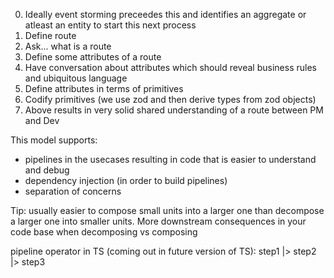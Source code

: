
0. Ideally event storming preceedes this and identifies an aggregate or atleast an entity to start this next process
1. Define route
2. Ask... what is a route
3. Define some attributes of a route
4. Have conversation about attributes which should reveal business rules and ubiquitous language
5. Define attributes in terms of primitives
6. Codify primitives (we use zod and then derive types from zod objects)
7. Above results in very solid shared understanding of a route between PM and Dev

This model supports:
- pipelines in the usecases resulting in code that is easier to understand and debug
- dependency injection (in order to build pipelines)
- separation of concerns

Tip: usually easier to compose small units into a larger one than decompose a larger one into smaller units.
More downstream consequences in your code base when decomposing vs composing

pipeline operator in TS (coming out in future version of TS): step1 |> step2 |> step3
